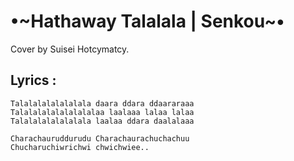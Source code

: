 # •~Hathaway Talalala | Senkou~•
Cover by Suisei Hotcymatcy. 

## Lyrics :
```
Talalalalalalalala daara ddara ddaararaaa
Talalalalalalalalalaa laalaaa lalaa lalaa
Talalalalalalalala laalaa ddara daalalaaa

Charachauruddurudu Charachaurachuchachuu
Chucharuchiwrichwi chwichwiee..
```